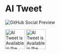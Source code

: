 # AI Tweet

![GitHub Social Preview](https://github.com/user-attachments/assets/cf20e832-1dfe-4a73-a017-7146c83a2693)

[<img src="https://storage.googleapis.com/web-dev-uploads/image/WlD8wC6g8khYWPJUsQceQkhXSlv1/HRs9MPufa1J1h5glNhut.png" height="64" alt="AI Tweet is Available in the Chrome Web Store" />](https://chromewebstore.google.com/detail/mdpkoaindpjiamahagpdaihopgnimpdf)
[<img src="https://extensionworkshop.com/assets/img/documentation/publish/get-the-addon-178x60px.dad84b42.png" height="64" alt="AI Tweet is Available in the Firefox Browser Add-ons" />](https://addons.mozilla.org/firefox/addon/tweet-talk)
